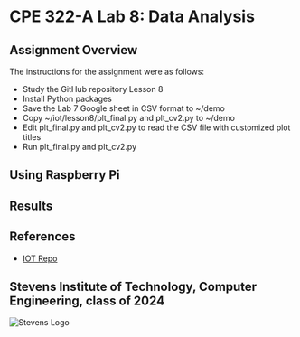 # CPE 322-A Lab 8: Data Analysis


## Assignment Overview 
The instructions for the assignment were as follows:
* Study the GitHub repository Lesson 8
* Install Python packages
* Save the Lab 7 Google sheet in CSV format to ~/demo
* Copy ~/iot/lesson8/plt_final.py and plt_cv2.py to ~/demo
* Edit plt_final.py and plt_cv2.py to read the CSV file with customized plot titles
* Run plt_final.py and plt_cv2.py

## Using Raspberry Pi 


## Results


## References
* [IOT Repo](https://github.com/kevinwlu/iot)

## Stevens Institute of Technology, Computer Engineering, class of 2024
![Stevens Logo](https://web.stevens.edu/news/newspoints/brand-logos/2020/Circular/Stevens-Circular-Logo-2020_RED.png)
